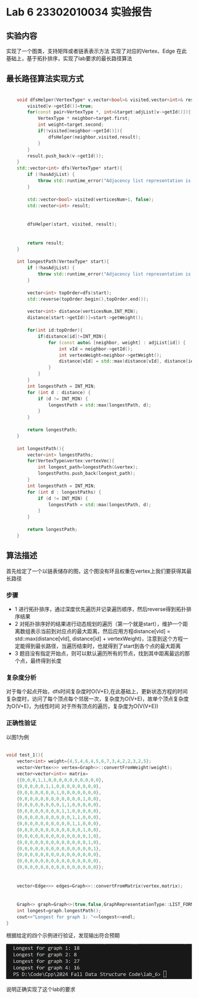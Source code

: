 # Lab 6 23302010034 实验报告

## 实验内容

实现了一个图类，支持矩阵或者链表表示方法
实现了对应的Vertex、Edge
在此基础上，基于拓扑排序，实现了lab要求的最长路径算法

## 最长路径算法实现方式

```cpp

    void dfsHelper(VertexType* v,vector<bool>& visited,vector<int>& result){
        visited[v->getId()]=true;
        for(const pair<VertexType *, int>&target:adjList[v->getId()]){
            VertexType * neighbor=target.first;
            int weight=target.second;
            if(!visited[neighbor->getId()]){
                dfsHelper(neighbor,visited,result);
            }
        }
        result.push_back(v->getId());
    }
    std::vector<int> dfs(VertexType* start){
        if (!hasAdjList) {
            throw std::runtime_error("Adjacency list representation is required for DFS.");
        }

        std::vector<bool> visited(verticesNum+1, false); 
        std::vector<int> result;                     


        dfsHelper(start, visited, result);


        return result;
    }

    int longestPath(VertexType* start){
        if (!hasAdjList) {
            throw std::runtime_error("Adjacency list representation is required for longest path computation.");
        }

        vector<int> topOrder=dfs(start);
        std::reverse(topOrder.begin(),topOrder.end());

        vector<int> distance(verticesNum,INT_MIN);
        distance[start->getId()]=start->getWeight();

        for(int id:topOrder){
            if(distance[id]!=INT_MIN){
                for (const auto& [neighbor, weight] : adjList[id]) {
                    int vId = neighbor->getId();
                    int vertexWeight=neighbor->getWeight();
                    distance[vId] = std::max(distance[vId], distance[id] + vertexWeight);
                }
            }
        }
        int longestPath = INT_MIN;
        for (int d : distance) {
            if (d != INT_MIN) {
                longestPath = std::max(longestPath, d);
            }
        }

        return longestPath;
    }

    int longestPath(){
        vector<int> longestPaths;
        for(VertexType&vertex:vertexVec){
            int longest_path=longestPath(&vertex);
            longestPaths.push_back(longest_path);
        }
        int longestPath = INT_MIN;
        for (int d : longestPaths) {
            if (d != INT_MIN) {
                longestPath = std::max(longestPath, d);
            }
        }

        return longestPath;
    }
```

## 算法描述

首先给定了一个以链表储存的图，这个图没有环且权重在vertex上我们要获得其最长路径

### 步骤

- 1 进行拓扑排序，通过深度优先遍历并记录遍历顺序，然后reverse得到拓扑排序结果
- 2 对拓扑排序好的结果进行动态规划的遍历（第一个就是start），维护一个距离数组表示当前到对应点的最大距离，然后应用方程distance[vId] = std::max(distance[vId], distance[id] + vertexWeight)，注意到这个方程一定能得到最长路径，当遍历结束时，也就得到了start到各个点的最大距离
- 3 题目没有指定开始点，则可以默认遍历所有的节点，找到其中距离最远的那个点，最终得到长度

### 复杂度分析

对于每个起点开始，dfs时间复杂度时O(V+E),在此基础上，更新状态方程的时间复杂度时，访问了每个顶点每个邻居一次，复杂度为O(V+E)，故单个顶点复杂度为O(V+E)，为线性时间
对于所有顶点的遍历，复杂度为O(V(V+E))

### 正确性验证

以图1为例

```cpp

void test_1(){
    vector<int> weight={4,5,4,6,4,5,6,7,3,4,2,2,3,2,5};
    vector<Vertex<>> vertex=Graph<>::convertFromWeight(weight);
    vector<vector<int>> matrix=
    {{0,0,0,1,1,0,0,0,0,0,0,0,0,0,0},
    {0,0,0,0,0,1,1,0,0,0,0,0,0,0,0},
    {0,0,0,0,0,0,0,1,0,0,0,0,0,0,0},
    {0,0,0,0,0,0,0,0,0,0,0,0,1,0,0},
    {0,0,0,0,0,0,0,0,1,1,0,0,0,0,0},
    {0,0,0,0,0,0,0,0,1,1,0,0,0,0,0},
    {0,0,0,0,0,0,0,0,0,0,1,1,0,0,0},
    {0,0,0,0,0,0,0,0,0,0,1,1,0,0,0},
    {0,0,0,0,0,0,0,0,0,0,0,0,1,0,0},
    {0,0,0,0,0,0,0,0,0,0,0,0,0,1,0},
    {0,0,0,0,0,0,0,0,0,0,0,0,0,1,0},
    {0,0,0,0,0,0,0,0,0,0,0,0,0,0,1},
    {0,0,0,0,0,0,0,0,0,0,0,0,0,0,0},
    {0,0,0,0,0,0,0,0,0,0,0,0,0,0,0},
    {0,0,0,0,0,0,0,0,0,0,0,0,0,0,0}};
    

    vector<Edge<>> edges=Graph<>::convertFromMatrix(vertex,matrix);

    
    Graph<> graph=Graph<>(true,false,GraphRepresentationType::LIST_FORM,edges,vertex);
    int longest=graph.longestPath();
    cout<<"Longest for graph 1: "<<longest<<endl;
}
```

根据给定的四个示例进行验证，发现输出符合预期

![结果示例](./result.png)

说明正确实现了这个lab的要求